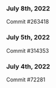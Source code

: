 ### July 8th, 2022

Commit #263418

### July 5th, 2022

Commit #314353


### July 4th, 2022

Commit #72281
